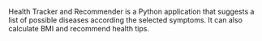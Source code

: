 <title>Health Tracker and Recommender System </title>
<br>
Health Tracker and Recommender is a Python application that suggests a list of possible diseases according the selected symptoms. It can also calculate BMI and recommend health tips.
